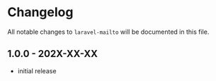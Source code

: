 # Changelog

All notable changes to `laravel-mailto` will be documented in this file.

## 1.0.0 - 202X-XX-XX

- initial release
